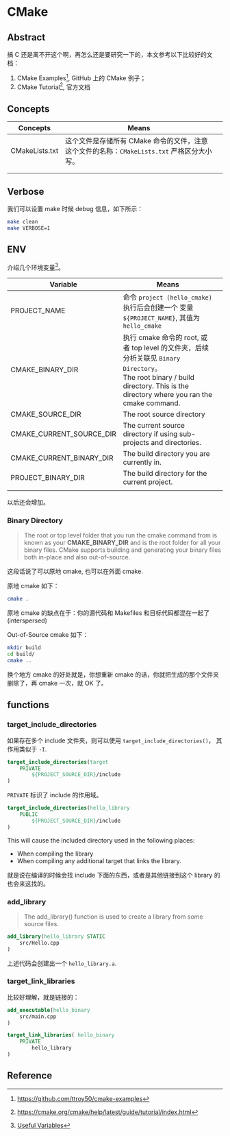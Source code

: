 # CMake

## Abstract

搞 C 还是离不开这个啊，再怎么还是要研究一下的，本文参考以下比较好的文档：

1. CMake Examples[^1], GitHub 上的 CMake 例子；
2. CMake Tutorial[^2], 官方文档

## Concepts

| Concepts       | Means                                                        |      |
| -------------- | ------------------------------------------------------------ | ---- |
| CMakeLists.txt | 这个文件是存储所有 CMake 命令的文件，注意这个文件的名称：`CMakeLists.txt` 严格区分大小写。 |      |
|                |                                                              |      |
|                |                                                              |      |

## Verbose

我们可以设置 make 时候 debug 信息，如下所示：

```bash
make clean
make VERBOSE=1
```



## ENV

介绍几个环境变量[^3]。

| Variable                 | Means                                                        |      |
| ------------------------ | ------------------------------------------------------------ | ---- |
| PROJECT_NAME             | 命令 `project (hello_cmake)` 执行后会创建一个 变量 `${PROJECT_NAME}`, 其值为 `hello_cmake` |      |
| CMAKE_BINARY_DIR         | 执行 cmake 命令的 root, 或者 top level 的文件夹，后续分析关联见 `Binary Directory`。<br />The root binary / build directory. This is the directory where you ran the cmake command. |      |
| CMAKE_SOURCE_DIR         | The root source directory                                    |      |
| CMAKE_CURRENT_SOURCE_DIR | The current source directory if using sub-projects and directories. |      |
| CMAKE_CURRENT_BINARY_DIR | The build directory you are currently in.                    |      |
| PROJECT_BINARY_DIR       | The build directory for the current project.                 |      |
|                          |                                                              |      |

以后还会增加。

### Binary Directory

> The root or top level folder that you run the cmake command from is known as your **CMAKE_BINARY_DIR** and is the root folder for all your binary files. CMake supports building and generating your binary files both in-place and also out-of-source.

这段话说了可以原地 cmake, 也可以在外面 cmake.

原地 cmake 如下：

```bash
cmake .
```

原地 cmake 的缺点在于：你的源代码和 Makefiles 和目标代码都混在一起了(interspersed)

Out-of-Source cmake 如下：

```bash
mkdir build
cd build/
cmake ..
```

换个地方 cmake 的好处就是，你想重新 cmake 的话，你就把生成的那个文件夹删除了，再 cmake 一次，就 OK 了。

## functions

### target_include_directories

如果存在多个 include 文件夹，则可以使用 `target_include_directories()`， 其作用类似于 `-I`.

```cmake
target_include_directories(target
    PRIVATE
        ${PROJECT_SOURCE_DIR}/include
)
```

`PRIVATE` 标识了 include 的作用域。



```cmake
target_include_directories(hello_library
    PUBLIC
        ${PROJECT_SOURCE_DIR}/include
)
```

This will cause the included directory used in the following places:

- When compiling the library
- When compiling any additional target that links the library.

就是说在编译的时候会找 include 下面的东西，或者是其他链接到这个 library 的也会来这找的。

###  add_library

> The add_library() function is used to create a library from some source files. 

```cmake
add_library(hello_library STATIC
    src/Hello.cpp
)
```

上述代码会创建出一个 `hello_library.a`.

### target_link_libraries

比较好理解，就是链接的：

```cmake
add_executable(hello_binary
    src/main.cpp
)

target_link_libraries( hello_binary
    PRIVATE
        hello_library
)
```

## Reference

[^1]: <https://github.com/ttroy50/cmake-examples>
[^2]: <https://cmake.org/cmake/help/latest/guide/tutorial/index.html>
[^3]: [Useful Variables](https://gitlab.kitware.com/cmake/community/-/wikis/doc/cmake/Useful-Variables)

